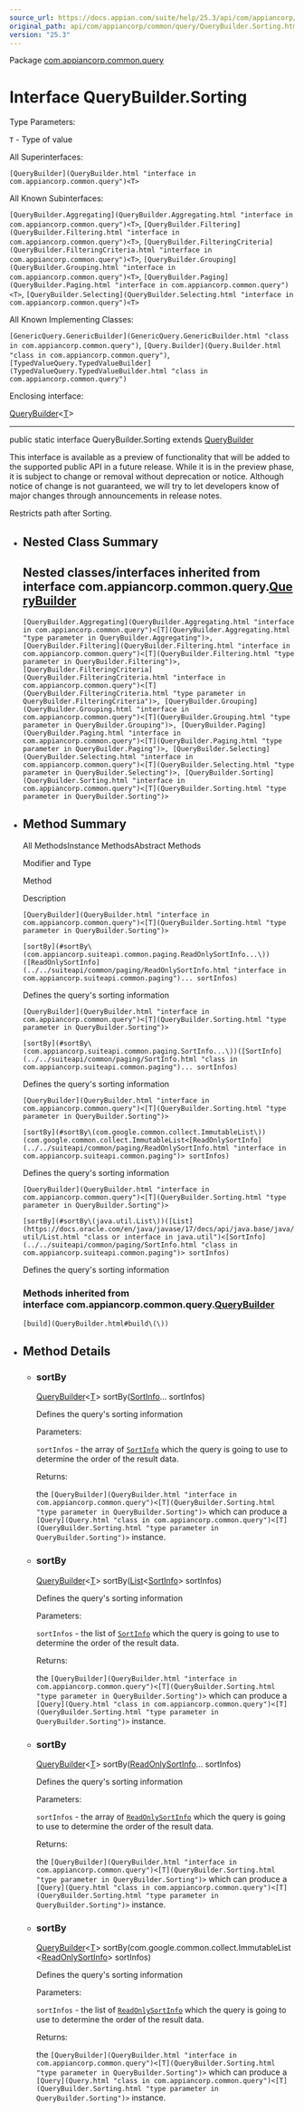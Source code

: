 ```yaml
---
source_url: https://docs.appian.com/suite/help/25.3/api/com/appiancorp/common/query/QueryBuilder.Sorting.html
original_path: api/com/appiancorp/common/query/QueryBuilder.Sorting.html
version: "25.3"
---
```


Package [com.appiancorp.common.query](package-summary.html)

# Interface QueryBuilder.Sorting<T>

Type Parameters:

`T` - Type of value

All Superinterfaces:

`[QueryBuilder](QueryBuilder.html "interface in com.appiancorp.common.query")<T>`

All Known Subinterfaces:

`[QueryBuilder.Aggregating](QueryBuilder.Aggregating.html "interface in com.appiancorp.common.query")<T>`, `[QueryBuilder.Filtering](QueryBuilder.Filtering.html "interface in com.appiancorp.common.query")<T>`, `[QueryBuilder.FilteringCriteria](QueryBuilder.FilteringCriteria.html "interface in com.appiancorp.common.query")<T>`, `[QueryBuilder.Grouping](QueryBuilder.Grouping.html "interface in com.appiancorp.common.query")<T>`, `[QueryBuilder.Paging](QueryBuilder.Paging.html "interface in com.appiancorp.common.query")<T>`, `[QueryBuilder.Selecting](QueryBuilder.Selecting.html "interface in com.appiancorp.common.query")<T>`

All Known Implementing Classes:

`[GenericQuery.GenericBuilder](GenericQuery.GenericBuilder.html "class in com.appiancorp.common.query")`, `[Query.Builder](Query.Builder.html "class in com.appiancorp.common.query")`, `[TypedValueQuery.TypedValueBuilder](TypedValueQuery.TypedValueBuilder.html "class in com.appiancorp.common.query")`

Enclosing interface:

[QueryBuilder](QueryBuilder.html "interface in com.appiancorp.common.query")<[T](QueryBuilder.html "type parameter in QueryBuilder")\>

* * *

public static interface QueryBuilder.Sorting<T> extends [QueryBuilder](QueryBuilder.html "interface in com.appiancorp.common.query")<T>

This interface is available as a preview of functionality that will be added to the supported public API in a future release. While it is in the preview phase, it is subject to change or removal without deprecation or notice. Although notice of change is not guaranteed, we will try to let developers know of major changes through announcements in release notes.

Restricts path after Sorting.

-   ## Nested Class Summary

    ## Nested classes/interfaces inherited from interface com.appiancorp.common.query.[QueryBuilder](QueryBuilder.html "interface in com.appiancorp.common.query")

    `[QueryBuilder.Aggregating](QueryBuilder.Aggregating.html "interface in com.appiancorp.common.query")<[T](QueryBuilder.Aggregating.html "type parameter in QueryBuilder.Aggregating")>, [QueryBuilder.Filtering](QueryBuilder.Filtering.html "interface in com.appiancorp.common.query")<[T](QueryBuilder.Filtering.html "type parameter in QueryBuilder.Filtering")>, [QueryBuilder.FilteringCriteria](QueryBuilder.FilteringCriteria.html "interface in com.appiancorp.common.query")<[T](QueryBuilder.FilteringCriteria.html "type parameter in QueryBuilder.FilteringCriteria")>, [QueryBuilder.Grouping](QueryBuilder.Grouping.html "interface in com.appiancorp.common.query")<[T](QueryBuilder.Grouping.html "type parameter in QueryBuilder.Grouping")>, [QueryBuilder.Paging](QueryBuilder.Paging.html "interface in com.appiancorp.common.query")<[T](QueryBuilder.Paging.html "type parameter in QueryBuilder.Paging")>, [QueryBuilder.Selecting](QueryBuilder.Selecting.html "interface in com.appiancorp.common.query")<[T](QueryBuilder.Selecting.html "type parameter in QueryBuilder.Selecting")>, [QueryBuilder.Sorting](QueryBuilder.Sorting.html "interface in com.appiancorp.common.query")<[T](QueryBuilder.Sorting.html "type parameter in QueryBuilder.Sorting")>`

-   ## Method Summary

    All MethodsInstance MethodsAbstract Methods

    Modifier and Type

    Method

    Description

    `[QueryBuilder](QueryBuilder.html "interface in com.appiancorp.common.query")<[T](QueryBuilder.Sorting.html "type parameter in QueryBuilder.Sorting")>`

    `[sortBy](#sortBy\(com.appiancorp.suiteapi.common.paging.ReadOnlySortInfo...\))([ReadOnlySortInfo](../../suiteapi/common/paging/ReadOnlySortInfo.html "interface in com.appiancorp.suiteapi.common.paging")... sortInfos)`

    Defines the query's sorting information

    `[QueryBuilder](QueryBuilder.html "interface in com.appiancorp.common.query")<[T](QueryBuilder.Sorting.html "type parameter in QueryBuilder.Sorting")>`

    `[sortBy](#sortBy\(com.appiancorp.suiteapi.common.paging.SortInfo...\))([SortInfo](../../suiteapi/common/paging/SortInfo.html "class in com.appiancorp.suiteapi.common.paging")... sortInfos)`

    Defines the query's sorting information

    `[QueryBuilder](QueryBuilder.html "interface in com.appiancorp.common.query")<[T](QueryBuilder.Sorting.html "type parameter in QueryBuilder.Sorting")>`

    `[sortBy](#sortBy\(com.google.common.collect.ImmutableList\))(com.google.common.collect.ImmutableList<[ReadOnlySortInfo](../../suiteapi/common/paging/ReadOnlySortInfo.html "interface in com.appiancorp.suiteapi.common.paging")> sortInfos)`

    Defines the query's sorting information

    `[QueryBuilder](QueryBuilder.html "interface in com.appiancorp.common.query")<[T](QueryBuilder.Sorting.html "type parameter in QueryBuilder.Sorting")>`

    `[sortBy](#sortBy\(java.util.List\))([List](https://docs.oracle.com/en/java/javase/17/docs/api/java.base/java/util/List.html "class or interface in java.util")<[SortInfo](../../suiteapi/common/paging/SortInfo.html "class in com.appiancorp.suiteapi.common.paging")> sortInfos)`

    Defines the query's sorting information

    ### Methods inherited from interface com.appiancorp.common.query.[QueryBuilder](QueryBuilder.html "interface in com.appiancorp.common.query")

    `[build](QueryBuilder.html#build\(\))`

-   ## Method Details

    -   ### sortBy

        [QueryBuilder](QueryBuilder.html "interface in com.appiancorp.common.query")<[T](QueryBuilder.Sorting.html "type parameter in QueryBuilder.Sorting")\> sortBy([SortInfo](../../suiteapi/common/paging/SortInfo.html "class in com.appiancorp.suiteapi.common.paging")... sortInfos)

        Defines the query's sorting information

        Parameters:

        `sortInfos` - the array of [`SortInfo`](../../suiteapi/common/paging/SortInfo.html "class in com.appiancorp.suiteapi.common.paging") which the query is going to use to determine the order of the result data.

        Returns:

        the `[QueryBuilder](QueryBuilder.html "interface in com.appiancorp.common.query")<[T](QueryBuilder.Sorting.html "type parameter in QueryBuilder.Sorting")>` which can produce a `[Query](Query.html "class in com.appiancorp.common.query")<[T](QueryBuilder.Sorting.html "type parameter in QueryBuilder.Sorting")>` instance.

    -   ### sortBy

        [QueryBuilder](QueryBuilder.html "interface in com.appiancorp.common.query")<[T](QueryBuilder.Sorting.html "type parameter in QueryBuilder.Sorting")\> sortBy([List](https://docs.oracle.com/en/java/javase/17/docs/api/java.base/java/util/List.html "class or interface in java.util")<[SortInfo](../../suiteapi/common/paging/SortInfo.html "class in com.appiancorp.suiteapi.common.paging")\> sortInfos)

        Defines the query's sorting information

        Parameters:

        `sortInfos` - the list of [`SortInfo`](../../suiteapi/common/paging/SortInfo.html "class in com.appiancorp.suiteapi.common.paging") which the query is going to use to determine the order of the result data.

        Returns:

        the `[QueryBuilder](QueryBuilder.html "interface in com.appiancorp.common.query")<[T](QueryBuilder.Sorting.html "type parameter in QueryBuilder.Sorting")>` which can produce a `[Query](Query.html "class in com.appiancorp.common.query")<[T](QueryBuilder.Sorting.html "type parameter in QueryBuilder.Sorting")>` instance.

    -   ### sortBy

        [QueryBuilder](QueryBuilder.html "interface in com.appiancorp.common.query")<[T](QueryBuilder.Sorting.html "type parameter in QueryBuilder.Sorting")\> sortBy([ReadOnlySortInfo](../../suiteapi/common/paging/ReadOnlySortInfo.html "interface in com.appiancorp.suiteapi.common.paging")... sortInfos)

        Defines the query's sorting information

        Parameters:

        `sortInfos` - the array of [`ReadOnlySortInfo`](../../suiteapi/common/paging/ReadOnlySortInfo.html "interface in com.appiancorp.suiteapi.common.paging") which the query is going to use to determine the order of the result data.

        Returns:

        the `[QueryBuilder](QueryBuilder.html "interface in com.appiancorp.common.query")<[T](QueryBuilder.Sorting.html "type parameter in QueryBuilder.Sorting")>` which can produce a `[Query](Query.html "class in com.appiancorp.common.query")<[T](QueryBuilder.Sorting.html "type parameter in QueryBuilder.Sorting")>` instance.

    -   ### sortBy

        [QueryBuilder](QueryBuilder.html "interface in com.appiancorp.common.query")<[T](QueryBuilder.Sorting.html "type parameter in QueryBuilder.Sorting")\> sortBy(com.google.common.collect.ImmutableList<[ReadOnlySortInfo](../../suiteapi/common/paging/ReadOnlySortInfo.html "interface in com.appiancorp.suiteapi.common.paging")\> sortInfos)

        Defines the query's sorting information

        Parameters:

        `sortInfos` - the list of [`ReadOnlySortInfo`](../../suiteapi/common/paging/ReadOnlySortInfo.html "interface in com.appiancorp.suiteapi.common.paging") which the query is going to use to determine the order of the result data.

        Returns:

        the `[QueryBuilder](QueryBuilder.html "interface in com.appiancorp.common.query")<[T](QueryBuilder.Sorting.html "type parameter in QueryBuilder.Sorting")>` which can produce a `[Query](Query.html "class in com.appiancorp.common.query")<[T](QueryBuilder.Sorting.html "type parameter in QueryBuilder.Sorting")>` instance.